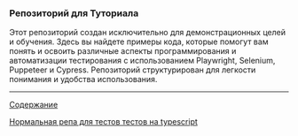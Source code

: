 ### Репозиторий для Туториала

Этот репозиторий создан исключительно для демонстрационных целей и обучения. Здесь вы найдете примеры кода, которые помогут вам понять и освоить различные аспекты программирования и автоматизации тестирования с использованием Playwright, Selenium, Puppeteer и Cypress. Репозиторий структурирован для легкости понимания и удобства использования.

---

[Содержание](./sections.md)

[Нормальная репа для тестов тестов на typescript](https://github.com/akshayp7/playwright-typescript-playwright-test)
